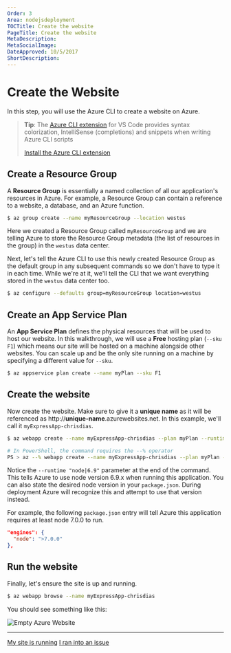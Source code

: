 ```yaml
---
Order: 3
Area: nodejsdeployment
TOCTitle: Create the website
PageTitle: Create the website
MetaDescription:
MetaSocialImage:
DateApproved: 10/5/2017
ShortDescription:
---
```


# Create the Website

In this step, you will use the Azure CLI to create a website on Azure.

> **Tip**: The
> [Azure CLI extension](https://marketplace.visualstudio.com/items?itemName=ms-vscode.azurecli)
> for VS Code provides syntax colorization, IntelliSense (completions) and
> snippets when writing Azure CLI scripts
>
> <a class="tutorial-install-extension-btn" href="vscode:extension/ms-vscode.azurecli">Install
> the Azure CLI extension</a>

## Create a Resource Group

A **Resource Group** is essentially a named collection of all our application's
resources in Azure. For example, a Resource Group can contain a reference to a
website, a database, and an Azure function.

```bash
$ az group create --name myResourceGroup --location westus
```

Here we created a Resource Group called `myResourceGroup` and we are telling
Azure to store the Resource Group metadata (the list of resources in the group)
in the `westus` data center.

Next, let's tell the Azure CLI to use this newly created Resource Group as the
default group in any subsequent commands so we don't have to type it in each
time. While we're at it, we'll tell the CLI that we want everything stored in
the `westus` data center too.

```bash
$ az configure --defaults group=myResourceGroup location=westus
```

## Create an App Service Plan

An **App Service Plan** defines the physical resources that will be used to host
our website. In this walkthrough, we will use a **Free** hosting plan
(`--sku F1`) which means our site will be hosted on a machine alongside other
websites. You can scale up and be the only site running on a machine by
specifying a different value for `--sku`.

```bash
$ az appservice plan create --name myPlan --sku F1
```

## Create the website

Now create the website. Make sure to give it a **unique name** as it will be
referenced as http://**unique-name**.azurewebsites.net. In this example, we'll
call it `myExpressApp-chrisdias`.

```bash
$ az webapp create --name myExpressApp-chrisdias --plan myPlan --runtime "node|6.9"

# In PowerShell, the command requires the --% operator
PS > az --% webapp create --name myExpressApp-chrisdias --plan myPlan --runtime "node|6.9"
```

Notice the `--runtime "node|6.9"` parameter at the end of the command. This
tells Azure to use node version 6.9.x when running this application. You can
also state the desired node version in your `package.json`. During deployment
Azure will recognize this and attempt to use that version instead.

For example, the following `package.json` entry will tell Azure this application
requires at least node 7.0.0 to run.

```json
"engines": {
  "node": ">7.0.0"
},
```

## Run the website

Finally, let's ensure the site is up and running.

```bash
$ az webapp browse --name myExpressApp-chrisdias
```

You should see something like this:

![Empty Azure Website](images/nodejs-deployment/emptyazuresite.png)

---

<a class="tutorial-next-btn" href="/tutorials/nodejs-deployment/deploy-website">My
site is running</a>
<a class="tutorial-feedback-btn" onclick="reportIssue('node-deployment', 'create-website')" href="javascript:void(0)">I
ran into an issue</a>
